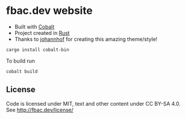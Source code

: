 # fbac.dev website

- Built with [Cobalt](https://github.com/cobalt-org/cobalt.rs)
- Project created in [Rust](https://www.rust-lang.org/en-US/)
- Thanks to [johannhof](https://github.com/johannhof/johannhof.github.io) for creating this amazing theme/style!

```bash
cargo install cobalt-bin
```

To build run

```bash
cobalt build
```

## License

Code is licensed under MIT, text and other content under CC BY-SA 4.0. See http://fbac.dev/license/
